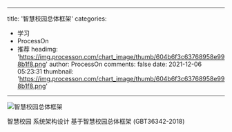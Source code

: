 
---
title: '智慧校园总体框架'
categories: 
 - 学习
 - ProcessOn
 - 推荐
headimg: 'https://img.processon.com/chart_image/thumb/604b6f3c63768958e998b1f8.png'
author: ProcessOn
comments: false
date: 2021-12-06 05:23:31
thumbnail: 'https://img.processon.com/chart_image/thumb/604b6f3c63768958e998b1f8.png'
---

<div>   
<img class="thumb" alt="智慧校园总体框架" src="https://img.processon.com/chart_image/thumb/604b6f3c63768958e998b1f8.png" referrerpolicy="no-referrer">
<p>智慧校园 系统架构设计 基于智慧校园总体框架 (GBT36342-2018)</p>  
</div>
            